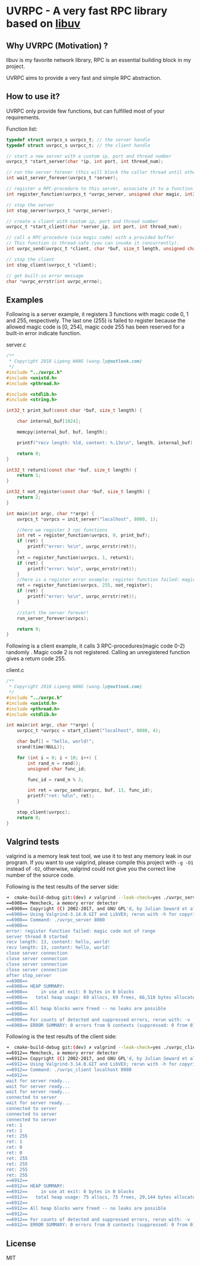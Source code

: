 # UVRPC - A very fast RPC library based on [libuv](https://github.com/libuv/libuv)

## Why UVRPC (Motivation) ?

libuv is my favorite network library, RPC is an essential building block in my project.

UVRPC aims to provide a very fast and simple RPC abstraction.

## How to use it?

UVRPC only provide few functions, but can fulfilled most of your requirements.

Function list:


```c
typedef struct uvrpcs_s uvrpcs_t; // the server handle
typedef struct uvrpcc_s uvrpcc_t; // the client handle

// start a new server with a custom ip, port and thread number
uvrpcs_t *start_server(char *ip, int port, int thread_num);

// run the server forever (this will block the caller thread until other thread calls the stop_server function)!
int wait_server_forever(uvrpcs_t *server);

// register a RPC-procedure to this server, associate it to a function magic code (0-254)
int register_function(uvrpcs_t *uvrpc_server, unsigned char magic, int32_t (*func)(const char *, size_t));

// stop the server
int stop_server(uvrpcs_t *uvrpc_server);

// create a client with custom ip, port and thread number
uvrpcc_t *start_client(char *server_ip, int port, int thread_num);

// call a RPC-procedure (via magic code) with a provided buffer
// This function is thread-safe (you can invoke it concurrently).
int uvrpc_send(uvrpcc_t *client, char *buf, size_t length, unsigned char func_id);

// stop the client
int stop_client(uvrpcc_t *client);

// get built-in error message
char *uvrpc_errstr(int uvrpc_errno);
```

## Examples

Following is a server example, it registers 3 functions with magic code 0, 1 and 255, respectively. 
The last one (255) is failed to register because the allowed magic code is [0, 254], magic code 255 has been reserved
for a built-in error indicate function.

server.c

```c
/**
 * Copyright 2018 Lipeng WANG (wang.lp@outlook.com)
 */
#include "../uvrpc.h"
#include <unistd.h>
#include <pthread.h>

#include <stdlib.h>
#include <string.h>

int32_t print_buf(const char *buf, size_t length) {

    char internal_buf[1024];

    memcpy(internal_buf, buf, length);

    printf("recv length: %ld, content: %.13s\n", length, internal_buf);

    return 0;
}

int32_t return1(const char *buf, size_t length) {
    return 1;
}

int32_t not_register(const char *buf, size_t length) {
    return 2;
}

int main(int argc, char **argv) {
    uvrpcs_t *uvrpcs = init_server("localhost", 8080, 1);

    //here we register 3 rpc functions
    int ret = register_function(uvrpcs, 0, print_buf);
    if (ret) {
        printf("error: %s\n", uvrpc_errstr(ret));
    }
    ret = register_function(uvrpcs, 1, return1);
    if (ret) {
        printf("error: %s\n", uvrpc_errstr(ret));
    }
    //here is a register error example: register function failed: magic code out of range, because the function code 255 is reserved
    ret = register_function(uvrpcs, 255, not_register);
    if (ret) {
        printf("error: %s\n", uvrpc_errstr(ret));
    }

    //start the server forever!
    run_server_forever(uvrpcs);

    return 0;
}
```


Following is a client example, it calls 3 RPC-procedures(magic code 0-2) randomly . Magic code 2 is not registered. Calling an unregistered function gives a return code 255. 

client.c 

```c
/**
 * Copyright 2018 Lipeng WANG (wang.lp@outlook.com)
 */
#include "../uvrpc.h"
#include <unistd.h>
#include <pthread.h>
#include <stdlib.h>

int main(int argc, char **argv) {
    uvrpcc_t *uvrpcc = start_client("localhost", 8080, 4);

    char buf[] = "hello, world!";
    srand(time(NULL));

    for (int i = 0; i < 10; i++) {
        int rand_n = rand();
        unsigned char func_id;

        func_id = rand_n % 3;

        int ret = uvrpc_send(uvrpcc, buf, 13, func_id);
        printf("ret: %d\n", ret);
    }

    stop_client(uvrpcc);
    return 0;
}
```

## Valgrind tests
valgrind is a memory leak test tool, we use it to test any memory leak in our program.
If you want to use valgrind, please compile this project with `-g -O1` instead of `-O2`,
otherwise, valgrind could not give you the correct line number of the source code. 

Following is the test results of the server side:
```bash
➜  cmake-build-debug git:(dev) ✗ valgrind --leak-check=yes ./uvrpc_server 8080 
==6908== Memcheck, a memory error detector
==6908== Copyright (C) 2002-2017, and GNU GPL'd, by Julian Seward et al.
==6908== Using Valgrind-3.14.0.GIT and LibVEX; rerun with -h for copyright info
==6908== Command: ./uvrpc_server 8080
==6908== 
error: register function failed: magic code out of range
server thread 0 started
recv length: 13, content: hello, world!
recv length: 13, content: hello, world!
close server connection
close server connection
close server connection
close server connection
after stop_server
==6908== 
==6908== HEAP SUMMARY:
==6908==     in use at exit: 0 bytes in 0 blocks
==6908==   total heap usage: 69 allocs, 69 frees, 66,510 bytes allocated
==6908== 
==6908== All heap blocks were freed -- no leaks are possible
==6908== 
==6908== For counts of detected and suppressed errors, rerun with: -v
==6908== ERROR SUMMARY: 0 errors from 0 contexts (suppressed: 0 from 0)
```
 
Following is the test results of the client side:
```bash
➜  cmake-build-debug git:(dev) ✗ valgrind --leak-check=yes ./uvrpc_client localhost 8080
==6912== Memcheck, a memory error detector
==6912== Copyright (C) 2002-2017, and GNU GPL'd, by Julian Seward et al.
==6912== Using Valgrind-3.14.0.GIT and LibVEX; rerun with -h for copyright info
==6912== Command: ./uvrpc_client localhost 8080
==6912== 
wait for server ready...
wait for server ready...
wait for server ready...
connected to server
wait for server ready...
connected to server
connected to server
connected to server
ret: 1
ret: 1
ret: 255
ret: 1
ret: 0
ret: 0
ret: 255
ret: 255
ret: 255
ret: 255
==6912== 
==6912== HEAP SUMMARY:
==6912==     in use at exit: 0 bytes in 0 blocks
==6912==   total heap usage: 75 allocs, 75 frees, 29,144 bytes allocated
==6912== 
==6912== All heap blocks were freed -- no leaks are possible
==6912== 
==6912== For counts of detected and suppressed errors, rerun with: -v
==6912== ERROR SUMMARY: 0 errors from 0 contexts (suppressed: 0 from 0)

```

## License
MIT
